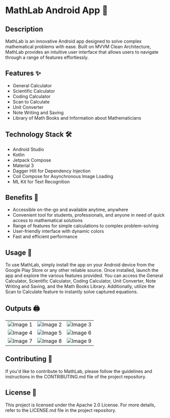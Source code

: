 <!DOCTYPE html>
<html>
<head>
  
</head>
<body>
  <h1>MathLab Android App 🧮</h1>
  
  <h2>Description</h2>
  <p>MathLab is an innovative Android app designed to solve complex mathematical problems with ease. Built on MVVM Clean Architecture, MathLab provides an intuitive user interface that allows users to navigate through a range of features effortlessly.</p>
  
  <h2>Features ✨</h2>
  <ul>
    <li>General Calculator</li>
    <li>Scientific Calculator</li>
    <li>Coding Calculator</li>
    <li>Scan to Calculate</li>
    <li>Unit Converter</li>
    <li>Note Writing and Saving</li>
    <li>Library of Math Books and Information about Mathematicians</li>
  </ul>
  
  <h2>Technology Stack 🛠️</h2>
  <ul>
    <li>Android Studio</li>
    <li>Kotlin</li>
    <li>Jetpack Compose</li>
    <li>Material 3</li>
    <li>Dagger Hilt for Dependency Injection</li>
    <li>Coil Compose for Asynchronous Image Loading</li>
    <li>ML Kit for Text Recognition</li>
  </ul>
  
  <h2>Benefits 🌟</h2>
  <ul>
    <li>Accessible on-the-go and available anytime, anywhere</li>
    <li>Convenient tool for students, professionals, and anyone in need of quick access to mathematical solutions</li>
    <li>Range of features for simple calculations to complex problem-solving</li>
    <li>User-friendly interface with dynamic colors</li>
    <li>Fast and efficient performance</li>
  </ul>
  
  <h2>Usage 🚀</h2>
  <p>To use MathLab, simply install the app on your Android device from the Google Play Store or any other reliable source. Once installed, launch the app and explore the various features provided. You can access the General Calculator, Scientific Calculator, Coding Calculator, Unit Converter, Note Writing and Saving, and the Math Books Library. Additionally, utilize the Scan to Calculate feature to instantly solve captured equations.</p>
  
  <h2>Outputs 🖨️</h2>
  <table>
    <tr>
      <td><img src="https://github.com/sailab-banik/MathLab/assets/85576283/64bbdc8c-a82a-4468-b070-c80340062f1c" alt="Image 1"></td>
      <td><img src="https://github.com/sailab-banik/MathLab/assets/85576283/44a27ae5-1289-4f40-9a2e-e19d211f9ae7" alt="Image 2"></td>
      <td><img src="https://github.com/sailab-banik/MathLab/assets/85576283/0bfe1f93-2409-405f-a6f3-3a5da5add848" alt="Image 3"></td>
    </tr>
     <tr>
      <td><img src="https://github.com/sailab-banik/MathLab/assets/85576283/ccdae83c-ae48-430d-a6c5-1c6c2970938d" alt="Image 4"></td>
      <td><img src="https://github.com/sailab-banik/MathLab/assets/85576283/50399ceb-fcde-451c-8e74-e57a86426da8" alt="Image 5"></td>
      <td><img src="https://github.com/sailab-banik/MathLab/assets/85576283/e419955e-9889-4cea-a1f5-d4a34b4b85d8" alt="Image 6"></td>
    </tr>
    <tr>
      <td><img src="https://github.com/sailab-banik/MathLab/assets/85576283/8d824cca-7e63-42cc-b4bc-76146de51fa6" alt="Image 7"></td>
      <td><img src="https://github.com/sailab-banik/MathLab/assets/85576283/b9d87048-a21e-42f3-856d-3d99f54844ce" alt="Image 8"></td>
      <td><img src="https://github.com/sailab-banik/MathLab/assets/85576283/a7b70aa5-51dc-415a-b9c5-851aa6b08f5b" alt="Image 9"></td>
    </tr>
  </table>
  
  
  <h2>Contributing 👥</h2>
  <p>If you'd like to contribute to MathLab, please follow the guidelines and instructions in the CONTRIBUTING.md file of the project repository.</p>
  
  <h2>License 📄</h2>
  <p>This project is licensed under the Apache 2.0 License. For more details, refer to the LICENSE.md file in the project repository.</p>
</body>
</html>

